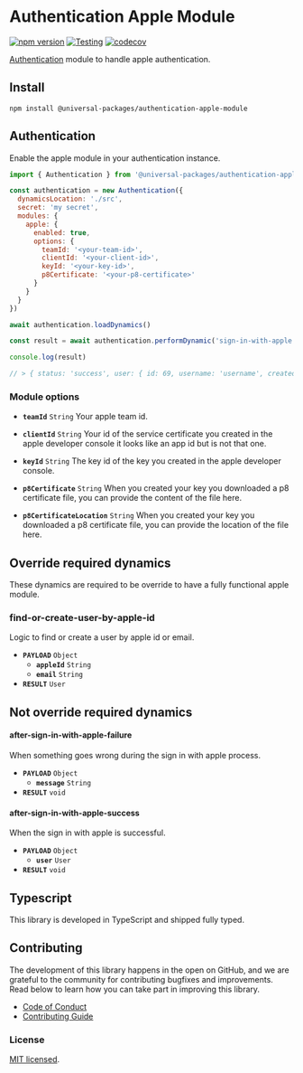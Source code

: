 # Authentication Apple Module

[![npm version](https://badge.fury.io/js/@universal-packages%2Fauthentication-apple-module.svg)](https://www.npmjs.com/package/@universal-packages/authentication-apple-module)
[![Testing](https://github.com/universal-packages/universal-authentication-apple-module/actions/workflows/testing.yml/badge.svg)](https://github.com/universal-packages/universal-authentication-apple-module/actions/workflows/testing.yml)
[![codecov](https://codecov.io/gh/universal-packages/universal-authentication-apple-module/branch/main/graph/badge.svg?token=CXPJSN8IGL)](https://codecov.io/gh/universal-packages/universal-authentication-apple-module)

[Authentication](https://github.com/universal-packages/universal-authentication) module to handle apple authentication.

## Install

```shell
npm install @universal-packages/authentication-apple-module
```

## Authentication

Enable the apple module in your authentication instance.

```js
import { Authentication } from '@universal-packages/authentication-apple-module'

const authentication = new Authentication({
  dynamicsLocation: './src',
  secret: 'my secret',
  modules: {
    apple: {
      enabled: true,
      options: {
        teamId: '<your-team-id>',
        clientId: '<your-client-id>',
        keyId: '<your-key-id>',
        p8Certificate: '<your-p8-certificate>'
      }
    }
  }
})

await authentication.loadDynamics()

const result = await authentication.performDynamic('sign-in-with-apple', { code: '<your-code>' })

console.log(result)

// > { status: 'success', user: { id: 69, username: 'username', createdAt: [Date], appleId: '<your-apple-id>' } }
```

### Module options

- **`teamId`** `String`
  Your apple team id.

- **`clientId`** `String`
  Your id of the service certificate you created in the apple developer console it looks like an app id but is not that one.

- **`keyId`** `String`
  The key id of the key you created in the apple developer console.

- **`p8Certificate`** `String`
  When you created your key you downloaded a p8 certificate file, you can provide the content of the file here.

- **`p8CertificateLocation`** `String`
  When you created your key you downloaded a p8 certificate file, you can provide the location of the file here.

## Override required dynamics

These dynamics are required to be override to have a fully functional apple module.

### find-or-create-user-by-apple-id

Logic to find or create a user by apple id or email.

- **`PAYLOAD`** `Object`
  - **`appleId`** `String`
  - **`email`** `String`
- **`RESULT`** `User`

## Not override required dynamics

#### after-sign-in-with-apple-failure

When something goes wrong during the sign in with apple process.

- **`PAYLOAD`** `Object`
  - **`message`** `String`
- **`RESULT`** `void`

#### after-sign-in-with-apple-success

When the sign in with apple is successful.

- **`PAYLOAD`** `Object`
  - **`user`** `User`
- **`RESULT`** `void`

## Typescript

This library is developed in TypeScript and shipped fully typed.

## Contributing

The development of this library happens in the open on GitHub, and we are grateful to the community for contributing bugfixes and improvements. Read below to learn how you can take part in improving this library.

- [Code of Conduct](./CODE_OF_CONDUCT.md)
- [Contributing Guide](./CONTRIBUTING.md)

### License

[MIT licensed](./LICENSE).
